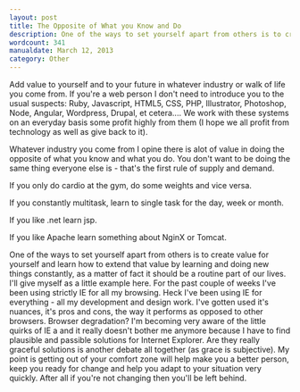 ```yaml
---
layout: post
title: The Opposite of What you Know and Do
description: One of the ways to set yourself apart from others is to create value for yourself and learn how to extend that value by learning and doing new things constantly, as a matter of fact it should be a routine part of our lives.
wordcount: 341
manualdate: March 12, 2013
category: Other
---
```


Add value to yourself and to your future in whatever industry or walk of life you come from. If you're a web person I don't need to introduce you to the usual suspects: Ruby, Javascript, HTML5, CSS, PHP, Illustrator, Photoshop, Node, Angular, Wordpress, Drupal, et cetera.... We work with these systems on an everyday basis some profit highly from them (I hope we all profit from technology as well as give back to it).

Whatever industry you come from I opine there is alot of value in doing the opposite of what you know and what you do. You don't want to be doing the same thing everyone else is - that's the first rule of supply and demand.

If you only do cardio at the gym, do some weights and vice versa. 

If you constantly multitask, learn to single task for the day, week or month.

If you like .net learn jsp. 

If you like Apache learn something about NginX or Tomcat.

One of the ways to set yourself apart from others is to create value for yourself and learn how to extend that value by learning and doing new things constantly, as a matter of fact it should be a routine part of our lives.
I'll give myself as a little example here. For the past couple of weeks I've been using strictly IE for all my browsing. Heck I've been using IE for everything - all my development and design work. I've gotten used it's nuances, it's pros and cons, the way it performs as opposed to other browsers. Browser degradation? I'm becoming very aware of the little quirks of IE a and it really doesn't bother me anymore because I have to find plausible and passible solutions for Internet Explorer. Are they really graceful solutions is another debate all together (as grace is subjective).
My point is getting out of your comfort zone will help make you a better person, keep you ready for change and help you adapt to your situation very quickly. After all if you're not changing then you'll be left behind.
